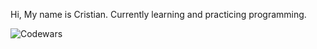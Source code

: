 Hi, My name is Cristian. Currently learning and practicing programming.

![Codewars](https://github.r2v.ch/codewars?user=crissy12&top_languages=true&stroke=%23BB432C&hide_clan=true)
